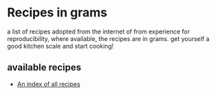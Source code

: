 # Recipes in grams
a list of recipes adopted from the internet of from experience
for reproducibility, where available, the recipes are in grams.
get yourself a good kitchen scale and start cooking!

## available recipes
- [An index of all recipes](index.MD)

